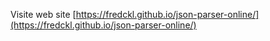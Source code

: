 Visite web site [https://fredckl.github.io/json-parser-online/](https://fredckl.github.io/json-parser-online/)